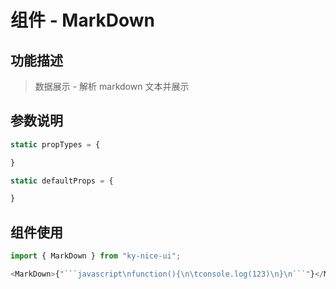 # 组件 - MarkDown

## 功能描述

> 数据展示 - 解析 markdown 文本并展示

## 参数说明

```javascript
static propTypes = {

}

static defaultProps = {

}
```

## 组件使用

````javascript
import { MarkDown } from "ky-nice-ui";

<MarkDown>{"```javascript\nfunction(){\n\tconsole.log(123)\n}\n```"}</MarkDown>;
````
